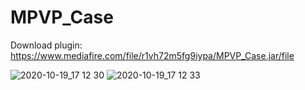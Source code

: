 # MPVP_Case
Download plugin: https://www.mediafire.com/file/r1vh72m5fg9iypa/MPVP_Case.jar/file

![2020-10-19_17 12 30](https://user-images.githubusercontent.com/59974758/96470859-03b6b300-122f-11eb-8542-8d78749cc963.png)
![2020-10-19_17 12 33](https://user-images.githubusercontent.com/59974758/96470866-04e7e000-122f-11eb-9455-55ce37082c20.png)
